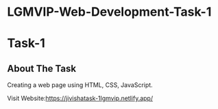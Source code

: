 # LGMVIP-Web-Development-Task-1

# Task-1

## About The Task
Creating a web page using HTML, CSS, JavaScript.

Visit Website:https://jivishatask-1lgmvip.netlify.app/
